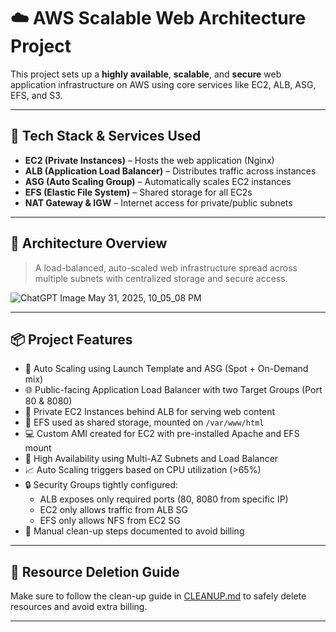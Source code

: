 # ☁️ AWS Scalable Web Architecture Project

This project sets up a **highly available**, **scalable**, and **secure** web application infrastructure on AWS using core services like EC2, ALB, ASG, EFS, and S3.

---

## 🚀 Tech Stack & Services Used

- **EC2 (Private Instances)** – Hosts the web application (Nginx)
- **ALB (Application Load Balancer)** – Distributes traffic across instances
- **ASG (Auto Scaling Group)** – Automatically scales EC2 instances
- **EFS (Elastic File System)** – Shared storage for all EC2s
- **NAT Gateway & IGW** – Internet access for private/public subnets

---

## 🧱 Architecture Overview

> A load-balanced, auto-scaled web infrastructure spread across multiple subnets with centralized storage and secure access.

![ChatGPT Image May 31, 2025, 10_05_08 PM](https://github.com/user-attachments/assets/36532963-4fb2-4ba4-8bcc-1444ff7391a4)


---

## 📦 Project Features

- 🚀 Auto Scaling using Launch Template and ASG (Spot + On-Demand mix)
- 🌐 Public-facing Application Load Balancer with two Target Groups (Port 80 & 8080)
- 🧳 Private EC2 Instances behind ALB for serving web content
- 📂 EFS used as shared storage, mounted on `/var/www/html`
- 💻 Custom AMI created for EC2 with pre-installed Apache and EFS mount
- 🔁 High Availability using Multi-AZ Subnets and Load Balancer
- 📈 Auto Scaling triggers based on CPU utilization (>65%)
- 🔒 Security Groups tightly configured:
  - ALB exposes only required ports (80, 8080 from specific IP)
  - EC2 only allows traffic from ALB SG
  - EFS only allows NFS from EC2 SG
- 🧹 Manual clean-up steps documented to avoid billing


---

## 🧹 Resource Deletion Guide

Make sure to follow the clean-up guide in [CLEANUP.md](./CLEANUP.md) to safely delete resources and avoid extra billing.

---




